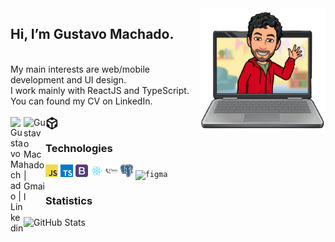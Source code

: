 <div>
  <img align="right" width="200px" height="200px" alt="Gustavo Machado" src="https://github.com/gusbmachado/gusbmachado/blob/main/profile-avatar.png" />
</div>

<h2><b>Hi, I’m Gustavo Machado.</b></h2>
<br />
My main interests are web/mobile development and UI design.
<br />
I work mainly with ReactJS and TypeScript.
<br />
You can found my CV on LinkedIn.
<br /><br />

<a href="https://www.linkedin.com/in/gustavo-machado-40a250186/">
  <img align="left" alt="Gustavo Machado | Linkedin" width="21px" src="https://cdn.freebiesupply.com/logos/large/2x/linkedin-icon-logo-png-transparent.png" />
</a>
<a href="mailto:gustavobmachado105@gmail.com">
  <img align="left" alt="Gustavo Machado | Gmail" width="35px" src="https://external-content.duckduckgo.com/iu/?u=https%3A%2F%2Ficonape.com%2Fwp-content%2Fuploads%2F1%2F11%2Fgmail-02.png&f=1&nofb=1&ipt=2383076da332200e88559dd5489508db09a78af8c62725e476cb7c4781b3236e&ipo=images" />
</a>
<a href="https://codesandbox.io/u/gustavobmachado105">
  <img align="left" alt="Gustavo Machado | CodeSandbox" width="20px" src="https://raw.githubusercontent.com/anuraghazra/anuraghazra/master/assets/codesandbox.svg" />
</a>

<br />

<h3><b>Technologies</b></h3>

<code><img height="20" alt="javascript" src="https://raw.githubusercontent.com/github/explore/80688e429a7d4ef2fca1e82350fe8e3517d3494d/topics/javascript/javascript.png"></code>
<code><img height="20" alt="typescript" src="https://raw.githubusercontent.com/github/explore/80688e429a7d4ef2fca1e82350fe8e3517d3494d/topics/typescript/typescript.png"></code>
<code><img height="20" alt="bootstrap" src="https://raw.githubusercontent.com/github/explore/80688e429a7d4ef2fca1e82350fe8e3517d3494d/topics/bootstrap/bootstrap.png"></code>
<code><img height="20" alt="react" src="https://raw.githubusercontent.com/github/explore/80688e429a7d4ef2fca1e82350fe8e3517d3494d/topics/react/react.png"></code>
<code><img height="20" alt="flask" src="https://raw.githubusercontent.com/github/explore/5c058a388828bb5fde0bcafd4bc867b5bb3f26f3/topics/flask/flask.png"></code>
<code><img height="20" alt="postgresql" src="https://raw.githubusercontent.com/github/explore/80688e429a7d4ef2fca1e82350fe8e3517d3494d/topics/postgresql/postgresql.png"></code>
<code><img height="20" alt="figma" src="https://cdn-images-1.medium.com/max/1600/1*6XgfDCVn81AYX68Xvd2I-g@2x.png"></code>    
<!-- 
<div>
  <img align="right" width="200px" height="233.3px" alt="Gustavo Machado" src="https://github.com/gusbmachado/gusbmachado/blob/main/CV-QRCode.png" />
</div> -->
<h3><b>Statistics</b></h3>

![GitHub Stats](https://github-readme-stats.vercel.app/api?username=gusbmachado&&show_icons=true&count_private=true)

<!---
gusbmachado/gusbmachado is a ✨ special ✨ repository because its `README.md` (this file) appears on your GitHub profile.
You can click the Preview link to take a look at your changes.
--->
